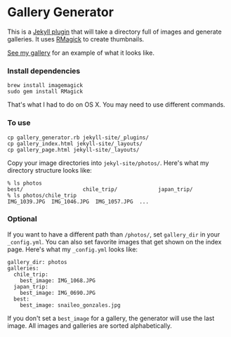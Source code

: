 # Gallery Generator

This is a [Jekyll plugin](https://github.com/mojombo/jekyll/wiki/Plugins) that will take a directory full of images and generate galleries. It uses [RMagick](http://rmagick.rubyforge.org/) to create thumbnails.

[See my gallery](http://geoff.greer.fm/photos/) for an example of what it looks like.

### Install dependencies

    brew install imagemagick
    sudo gem install RMagick

That's what I had to do on OS X. You may need to use different commands.

### To use

    cp gallery_generator.rb jekyll-site/_plugins/
    cp gallery_index.html jekyll-site/_layouts/
    cp gallery_page.html jekyll-site/_layouts/

Copy your image directories into `jekyl-site/photos/`. Here's what my directory structure looks like:

    % ls photos
    best/                   chile_trip/             japan_trip/
    % ls photos/chile_trip 
    IMG_1039.JPG  IMG_1046.JPG  IMG_1057.JPG  ...

### Optional

If you want to have a different path than `/photos/`, set `gallery_dir` in your `_config.yml`. You can also set favorite images that get shown on the index page. Here's what my `_config.yml` looks like:

    gallery_dir: photos
    galleries:
      chile_trip:
        best_image: IMG_1068.JPG
      japan_trip:
        best_image: IMG_0690.JPG
      best:
        best_image: snaileo_gonzales.jpg

If you don't set a `best_image` for a gallery, the generator will use the last image. All images and galleries are sorted alphabetically.